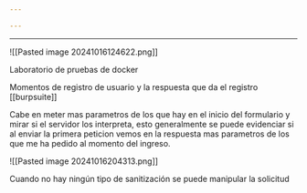 ```yaml
---

---
```



------

![[Pasted image 20241016124622.png]]

Laboratorio de pruebas de docker 

Momentos de registro de usuario y la respuesta que da el registro [[burpsuite]]

Cabe en meter mas parametros de los que hay en el inicio del formulario y mirar si el servidor los interpreta, esto generalmente se puede evidenciar si al enviar la primera peticion vemos en la respuesta mas parametros de los que me ha pedido al momento del ingreso.

![[Pasted image 20241016204313.png]]

Cuando no hay ningún tipo de sanitización se puede manipular la solicitud 

